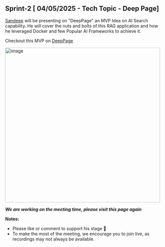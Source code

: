 ## Sprint-2 [ 04/05/2025 - Tech Topic - Deep Page]

[Sandeep](www.interviewdose.com/contacts) will be presenting on "DeepPage" an MVP Idea on AI Search capability. 
He will cover the nuts and bolts of this RAG application and how he leveraged Docker and few Popular AI Frameworks to achieve it.

Checkout this MVP on [DeepPage](http://publichome.page/chat)

<img width="500" alt="image" src="https://github.com/user-attachments/assets/e6e1b0b4-5c6e-4243-b7a9-2d8b686d9269" />




_**We are working on the meeting time, please visit this page again**_

**Notes:**
- Please like or comment to support his stage 🚀
- To make the most of the meeting, we encourage you to join live, as recordings may not always be available.

